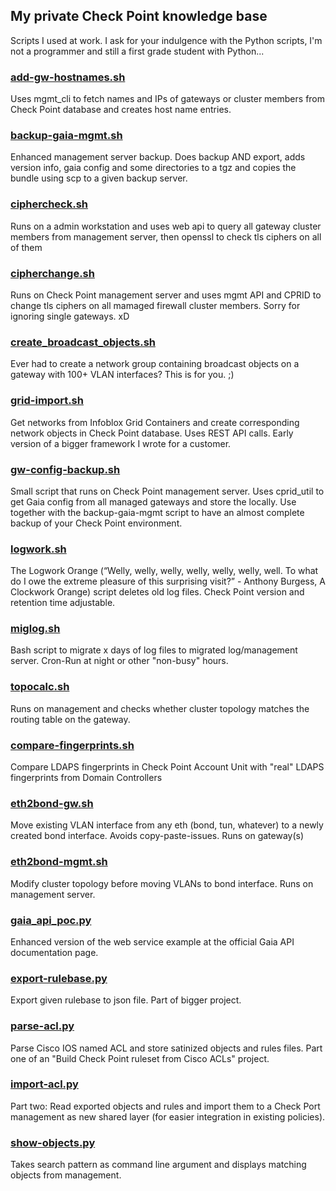 ## My private Check Point knowledge base ##

Scripts I used at work. I ask for your indulgence with the Python scripts, I'm not a programmer and still a first grade student with Python...

### [add-gw-hostnames.sh](add-gw-hostnames.sh)
Uses mgmt_cli to fetch names and IPs of gateways or cluster members from Check Point database and creates host name entries. 

### [backup-gaia-mgmt.sh](backup-gaia-mgmt.sh)
Enhanced management server backup. Does backup AND export, adds version info, gaia config and some directories to a tgz and copies the bundle using scp to a given backup server.

### [ciphercheck.sh](ciphercheck.sh)
Runs on a admin workstation and uses web api to query all gateway cluster members from management server, then openssl to check tls ciphers on all of them

### [cipherchange.sh](cipherchange.sh)
Runs on Check Point management server and uses mgmt API and CPRID to change tls ciphers on all mamaged firewall cluster members. Sorry for ignoring single gateways. xD

### [create_broadcast_objects.sh](create_broadcast_objects.sh)
Ever had to create a network group containing broadcast objects on a gateway with 100+ VLAN interfaces? This is for you. ;)

### [grid-import.sh](grid-import.sh)
Get networks from Infoblox Grid Containers and create corresponding network objects in Check Point database. Uses REST API calls. Early version of a bigger framework I wrote for a customer.

### [gw-config-backup.sh](gw-config-backup.sh)
Small script that runs on Check Point management server. Uses cprid_util to get Gaia config from all managed gateways and store the locally. Use together with the backup-gaia-mgmt script to have an almost complete backup of your Check Point environment.

### [logwork.sh](logwork.sh)
The Logwork Orange (“Welly, welly, welly, welly, welly, welly, well. To what do I owe the extreme pleasure of this surprising visit?” - Anthony Burgess, A Clockwork Orange) script deletes old log files. Check Point version and retention time adjustable.

### [miglog.sh](miglog.sh)
Bash script to migrate x days of log files to migrated log/management server. Cron-Run at night or other "non-busy" hours.

### [topocalc.sh](topocalc.sh)
Runs on management and checks whether cluster topology matches the routing table on the gateway.

### [compare-fingerprints.sh](compare-fingerprints.sh)
Compare LDAPS fingerprints in Check Point Account Unit with "real" LDAPS fingerprints from Domain Controllers

### [eth2bond-gw.sh](eth2bond-gw.sh)
Move existing VLAN interface from any eth (bond, tun, whatever) to a newly created bond interface. Avoids copy-paste-issues. Runs on gateway(s)

### [eth2bond-mgmt.sh](eth2bond-mgmt.sh)
Modify cluster topology before moving VLANs to bond interface. Runs on management server.

### [gaia_api_poc.py](gaia_api_poc.py)
Enhanced version of the web service example at the official Gaia API documentation page.

### [export-rulebase.py](export-rulebase.py)
Export given rulebase to json file. Part of bigger project.

### [parse-acl.py](parse-acl.py)
Parse Cisco IOS named ACL and store satinized objects and rules files. Part one of an "Build Check Point ruleset from Cisco ACLs" project.

### [import-acl.py](import-acl.py)
Part two: Read exported objects and rules and import them to a Check Port management as new shared layer (for easier integration in existing policies).

### [show-objects.py](show-objects.py)
Takes search pattern as command line argument and displays matching objects from management.
